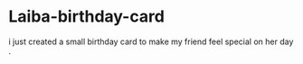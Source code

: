 # Laiba-birthday-card
i just created a small birthday card to make my friend feel special on her day .
